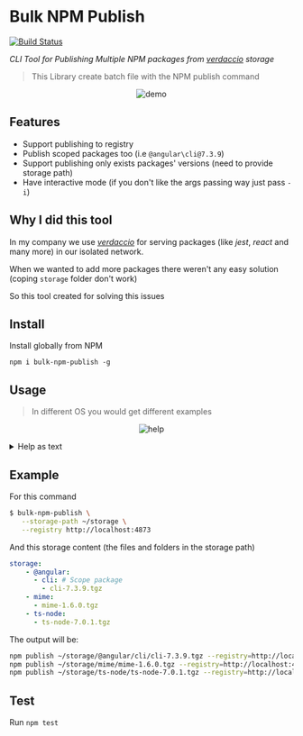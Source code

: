 # Bulk NPM Publish
[![Build Status](https://travis-ci.com/rluvaton/bulk-npm-publish.svg?branch=master)](https://travis-ci.com/rluvaton/bulk-npm-publish)

_CLI Tool for Publishing Multiple NPM packages from [verdaccio](https://verdaccio.org/) storage_
> This Library create batch file with the NPM publish command


<p align="center">
  <img alt="demo" src="https://cdn.jsdelivr.net/gh/rluvaton/bulk-npm-publish@master/docs/demo.svg">
</p>

## Features
- Support publishing to registry
- Publish scoped packages too (i.e `@angular\cli@7.3.9`)
- Support publishing only exists packages' versions (need to provide storage path)
- Have interactive mode (if you don't like the args passing way just pass `-i`)

## Why I did this tool
In my company we use [_verdaccio_](https://verdaccio.org/) for serving packages (like _jest_, _react_ and many more) in our isolated network.

When we wanted to add more packages there weren't any easy solution (coping `storage` folder don't work)

So this tool created for solving this issues


## Install
Install globally from NPM
```bas
npm i bulk-npm-publish -g
```

## Usage
> In different OS you would get different examples


<p align="center">
  <img alt="help" src="https://cdn.jsdelivr.net/gh/rluvaton/bulk-npm-publish@master/docs/help.png">
</p>
<details><summary>Help as text</summary>
<p>

```bash
$ bulk-npm-publish -h
Usage: bulk-npm-publish [options]

Options:
  --version                Show version number                         [boolean]
  -h, --help               Show help                                   [boolean]
  -i, --interactive        If you want to provide input interactively
                                                      [boolean] [default: false]
  --sp, --storage-path     What is the path for the storage you want to publish
                                                                        [string]
  -o, --output             Where the publish script will be created
                                              [string] [default: "./publish.sh"]
  -r, --registry           What is the registry url you want to publish to
                                                                        [string]
  --cs, --current-storage  What's the path for the current storage so the script
                           will publish only new packages               [string]

Examples:
  bulk-npm-publish -i                       Create publish script interactively
  bulk-npm-publish --sp ~/new-storage       Create publish script at
                                            `./publish.sh` with storage content
                                            from `~/new-storage`
  bulk-npm-publish --sp ~/new-storage -o    Create publish script at
  /root/publish-script.sh                   `/root/publish-script.sh` with
                                            storage content from `~/new-storage`
  bulk-npm-publish --sp ~/new-storage -r    Create publish script at
  http://localhost:4873                     `./publish.sh` with storage content
                                            from `~/new-storage` that will
                                            publish to `http://localhost:4873`
  bulk-npm-publish --sp ~/new-storage --cs  Create publish script at
  ~/verdaccio/storage                       `./publish.sh` with storage content
                                            from `~/new-storage` that doesn't
                                            exist in `~/verdaccio/storage`
```

</p>
</details>



## Example
For this command
```bash
$ bulk-npm-publish \
   --storage-path ~/storage \
   --registry http://localhost:4873
```

And this storage content (the files and folders in the storage path)
```yaml
storage:
    - @angular:
      - cli: # Scope package
        - cli-7.3.9.tgz
    - mime:
      - mime-1.6.0.tgz
    - ts-node:
      - ts-node-7.0.1.tgz
```

The output will be:
```sh
npm publish ~/storage/@angular/cli/cli-7.3.9.tgz --registry=http://localhost:4873
npm publish ~/storage/mime/mime-1.6.0.tgz --registry=http://localhost:4873
npm publish ~/storage/ts-node/ts-node-7.0.1.tgz --registry=http://localhost:4873
```

## Test
Run `npm test`
